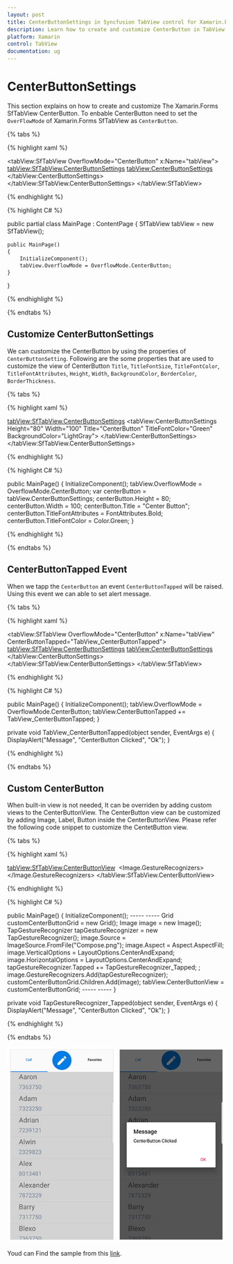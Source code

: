```yaml
---
layout: post
title: CenterButtonSettings in Syncfusion TabView control for Xamarin.Forms
description: Learn how to create and customize CenterButton in TabView
platform: Xamarin
control: TabView
documentation: ug
---
```


# CenterButtonSettings

This section explains on how to create and customize The Xamarin.Forms SfTabView CenterButton. To enbable CenterButton need to set the `OverFlowMode` of Xamarin.Forms SfTabView as `CenterButton`.

{% tabs %}

{% highlight xaml %}

<tabView:SfTabView OverflowMode="CenterButton"
                   x:Name="tabView">
    <tabView:SfTabView.CenterButtonSettings>
        <tabView:CenterButtonSettings>
        </tabView:CenterButtonSettings>
    </tabView:SfTabView.CenterButtonSettings>
</tabView:SfTabView>

{% endhighlight %}

{% highlight C# %}

public partial class MainPage : ContentPage
{
    SfTabView tabView = new SfTabView();

    public MainPage()
    {
        InitializeComponent();
        tabView.OverflowMode = OverflowMode.CenterButton;
    }
}

{% endhighlight %}

{% endtabs %}

## Customize CenterButtonSettings

We can customize the CenterButton by using the properties of `CenterButtonSetting`. Following are the some properties that are used to customize the view of CenterButton `Title`, `TitleFontSize`, `TitleFontColor`, `TitleFontAttributes`, `Height`, `Width`, `BackgroundColor`, `BorderColor`, `BorderThickness`.

{% tabs %}

{% highlight xaml %}

<tabView:SfTabView.CenterButtonSettings>
    <tabView:CenterButtonSettings Height="80" Width="100"
                                  Title="CenterButton" TitleFontColor="Green"
                                  BackgroundColor="LightGray">
    </tabView:CenterButtonSettings>
</tabView:SfTabView.CenterButtonSettings>

{% endhighlight %}

{% highlight C# %}

public MainPage()
{
    InitializeComponent();
    tabView.OverflowMode = OverflowMode.CenterButton;
    var centerButton = tabView.CenterButtonSettings;
    centerButton.Height = 80;
    centerButton.Width = 100;
    centerButton.Title = "Center Button";
    centerButton.TitleFontAttributes = FontAttributes.Bold;
    centerButton.TitleFontColor = Color.Green;
}

{% endhighlight %}

{% endtabs %}

## CenterButtonTapped Event

When we tapp the `CenterButton` an event `CenterButtonTapped` will be raised. Using this event we can able to set alert message.

{% tabs %}

{% highlight xaml %}

<tabView:SfTabView OverflowMode="CenterButton"
                   x:Name="tabView"
                   CenterButtonTapped="TabView_CenterButtonTapped">
    <tabView:SfTabView.CenterButtonSettings>
        <tabView:CenterButtonSettings>
        </tabView:CenterButtonSettings>
    </tabView:SfTabView.CenterButtonSettings>
</tabView:SfTabView>

{% endhighlight %}

{% highlight C# %}

public MainPage()
{
    InitializeComponent();
    tabView.OverflowMode = OverflowMode.CenterButton;
    tabView.CenterButtonTapped += TabView_CenterButtonTapped;
}

private void TabView_CenterButtonTapped(object sender, EventArgs e)
{
    DisplayAlert("Message", "CenterButton Clicked", "Ok");
}

{% endhighlight %}

{% endtabs %}

## Custom CenterButton

When built-in view is not needed, It can be overriden by adding custom views to the CenterButtonView. The CenterButton view can be customized by adding Image, Label, Button inside the CenterButtonView. Please refer the following code snippet to customize the CentetButton view.

{% tabs %}

{% highlight xaml %}

<tabView:SfTabView.CenterButtonView>
    <Grid>
        <Image Source="Compose.png"
               Aspect="AspectFill"
               VerticalOptions="CenterAndExpand"
               HorizontalOptions="CenterAndExpand">
            <Image.GestureRecognizers>
                <TapGestureRecognizer Tapped="TapGestureRecognizer_Tapped" />
            </Image.GestureRecognizers>
        </Image>
    </Grid>
</tabView:SfTabView.CenterButtonView>

{% endhighlight %}

{% highlight C# %}

public MainPage()
{
    InitializeComponent();
                -----
                -----
    Grid customCenterButtonGrid = new Grid();
    Image image = new Image();
    TapGestureRecognizer tapGestureRecognizer = new TapGestureRecognizer();
    image.Source = ImageSource.FromFile("Compose.png");
    image.Aspect = Aspect.AspectFill;
    image.VerticalOptions = LayoutOptions.CenterAndExpand;
    image.HorizontalOptions = LayoutOptions.CenterAndExpand;
    tapGestureRecognizer.Tapped += TapGestureRecognizer_Tapped; ;
    image.GestureRecognizers.Add(tapGestureRecognizer);
    customCenterButtonGrid.Children.Add(image);
    tabView.CenterButtonView = customCenterButtonGrid;
                -----
                -----
}

private void TapGestureRecognizer_Tapped(object sender, EventArgs e)
{
    DisplayAlert("Message", "CenterButton Clicked", "Ok");
}

{% endhighlight %}

{% endtabs %}

![TabViewImage](images/Center-Button/Center_Button_Customization.png)

Youd can Find the sample from this [link](http://www.syncfusion.com/downloads/support/directtrac/general/ze/TabView_CenterButton1561492158.zip).